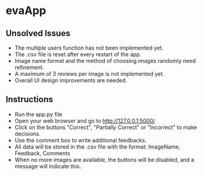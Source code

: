 # evaApp
## Unsolved Issues
- The multiple users function has not been implemented yet.
- The .csv file is reset after every restart of the app.
- Image name format and the method of choosing images randomly need refinement.
- A maximum of 3 reviews per image is not implemented yet.
- Overall UI design improvements are needed.

## Instructions
- Run the app.py file
- Open your web browser and go to http://127.0.0.1:5000/
- Click on the buttons "Correct", "Partially Correct" or "Incorrect" to make decisions.
- Use the comment box to write additional feedbacks.
- All data will be stored in the .csv file with the format: ImageName, Feedback, Comments
- When no more images are available, the buttons will be disabled, and a message will indicate this.

